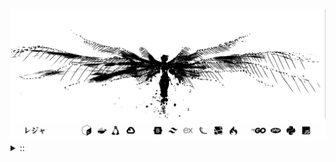 <img src="./banner.png">
<details><summary> :: </summary>
<!--START_SECTION:waka-->

```
From: 09 August 2024 - To: 26 October 2025

Total Time: 2,049 hrs 13 mins

PHP                        542 hrs 57 mins //////-------------------   24.67 %
Python                     426 hrs 14 mins /////--------------------   19.36 %
Markdown                   223 hrs 54 mins ///----------------------   10.17 %
Other                      151 hrs 55 mins //-----------------------   06.90 %
```

<!--END_SECTION:waka-->
</details>
